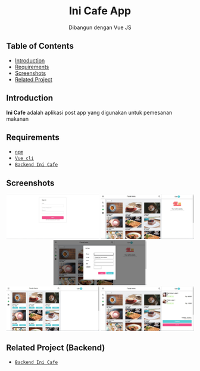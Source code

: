 <h1 align="center">Ini Cafe App</h1>
<p align="center">
  Dibangun dengan Vue JS
</p>

## Table of Contents

- [Introduction](#introduction)
- [Requirements](#requirements)
- [Screenshots](#screenshots)
- [Related Project](#related-project-backend)


## Introduction

<b>Ini Cafe</b> adalah aplikasi post app yang digunakan untuk pemesanan makanan

## Requirements

- [`npm`](https://www.npmjs.com/get-npm)
- [`Vue cli`](https://cli.vuejs.org/guide/installation.html)
- [`Backend Ini Cafe`](https://github.com/hamdan-hamdani/ini-cafe-express/tree/backend)

## Screenshots

<div align="center">
    <img width="250" src="src/app/login.JPG">   
    <img width="250" src="src/app/home.JPG">
    <img width="250" src="src/app/add.JPG">
</div>
<div align="center">
    <img width="250" src="src/app/update.JPG">   
    <img width="250" src="src/app/checkout.JPG">
</div>

## Related Project (Backend)

- [`Backend Ini Cafe`](https://github.com/hamdan-hamdani/ini-cafe-express/tree/backend)